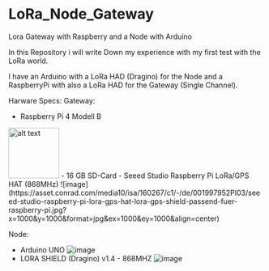 # LoRa_Node_Gateway
Lora Gateway with Raspberry and a Node with Arduino

In this Repository i will write Down my experience with my first test with the LoRa world.

I have an Arduino with a LoRa HAD (Dragino) for the Node and a RaspberryPi with also a LoRa HAD for the Gateway (Single Channel).

Harware Specs:
Gateway:
- Raspberry Pi 4 Modell B
<img src="https://images-na.ssl-images-amazon.com/images/I/71IOISwSYZL._AC_SL1400_.jpg" alt="alt text" width="100" >
- 16 GB SD-Card
- Seeed Studio Raspberry Pi LoRa/GPS HAT (868MHz)
![image](https://asset.conrad.com/media10/isa/160267/c1/-/de/001997952PI03/seeed-studio-raspberry-pi-lora-gps-hat-lora-gps-shield-passend-fuer-raspberry-pi.jpg?x=1000&y=1000&format=jpg&ex=1000&ey=1000&align=center)

Node:
- Arduino UNO
![image](https://eckstein-shop.de/media/image/product/15681/lg/qita-atmega328-board-kompatible-with-arduino-uno-r3-ch340g-usb-chip.jpg)
- LORA SHIELD (Dragino) v1.4 - 868MHZ
![image](https://wiki.dragino.com/images/e/e4/Lora_Shield_v1.4.jpg)
